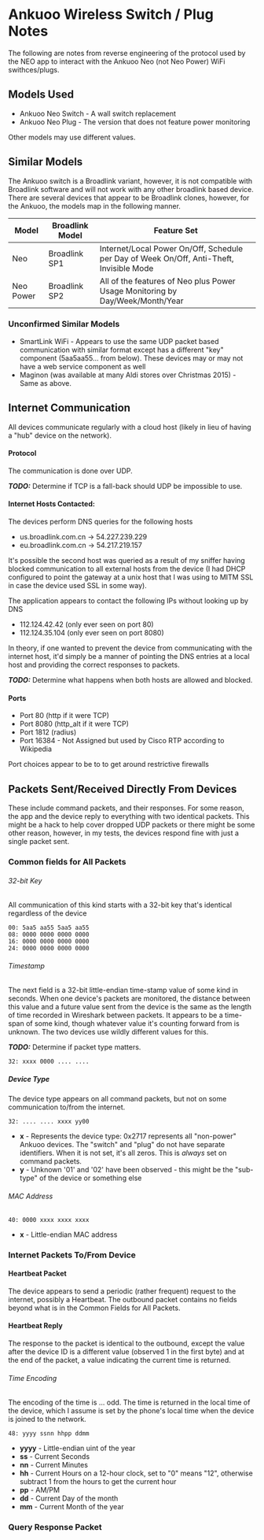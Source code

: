 # Ankuoo Wireless Switch / Plug Notes
The following are notes from reverse engineering of the protocol used by the NEO app to interact with the Ankuoo Neo (not Neo Power) WiFi swithces/plugs.
## Models Used
 - Ankuoo Neo Switch - A wall switch replacement
 - Ankuoo Neo Plug - The version that does not feature power monitoring

Other models may use different values.
## Similar Models
The Ankuoo switch is a Broadlink variant, however, it is not compatible with Broadlink software and will not work with any other broadlink based device.  There are several devices that appear to be Broadlink clones, however, for the Ankuoo, the models map in the following manner.

| Model     | Broadlink Model | Feature Set                                                                              |
|-----------|-----------------|------------------------------------------------------------------------------------------|
| Neo       | Broadlink SP1   | Internet/Local Power On/Off, Schedule per Day of Week On/Off, Anti-Theft, Invisible Mode |
| Neo Power | Broadlink SP2   | All of the features of Neo plus Power Usage Monitoring by Day/Week/Month/Year            |

### Unconfirmed Similar Models

 - SmartLink WiFi - Appears to use the same UDP packet based communication with similar format except has a different "key" component (5aa5aa55... from below).  These devices may or may not have a web service component as well
 - Maginon (was available at many Aldi stores over Christmas 2015) - Same as above.
 
## Internet Communication
All devices communicate regularly with a cloud host (likely in lieu of having a "hub" device on the network).  
#### Protocol
The communication is done over UDP.

__*TODO:*__ Determine if TCP is a fall-back should UDP be impossible to use.

#### Internet Hosts Contacted:
The devices perform DNS queries for the following hosts
 - us.broadlink.com.cn -> 54.227.239.229
 - eu.broadlink.com.cn -> 54.217.219.157

It's possible the second host was queried as a result of my sniffer having blocked communication to all external hosts from the device (I had DHCP configured to point the gateway at a unix host that I was using to MITM SSL in case the device used SSL in some way).

The application appears to contact the following IPs without looking up by DNS
 - 112.124.42.42 (only ever seen on port 80)
 - 112.124.35.104 (only ever seen on port 8080)

In theory, if one wanted to prevent the device from communicating with the internet host, it'd simply be a manner of pointing the DNS entries at a local host and providing the correct responses to packets.

__*TODO:*__ Determine what happens when both hosts are allowed and blocked.

#### Ports

 - Port 80 (http if it were TCP)
 - Port 8080 (http_alt if it were TCP)
 - Port 1812 (radius)
 - Port 16384 - Not Assigned but used by Cisco RTP according to Wikipedia

Port choices appear to be to to get around restrictive firewalls

## Packets Sent/Received Directly From Devices

These include command packets, and their responses.  For some reason, the app and the device reply to everything with two identical packets.  This might be a hack to help cover dropped UDP packets or there might be some other reason, however, in my tests, the devices respond fine with just a single packet sent.

### Common fields for All Packets

###### 32-bit Key
All communication of this kind starts with a 32-bit key that's identical regardless of the device
```
00: 5aa5 aa55 5aa5 aa55
08: 0000 0000 0000 0000
16: 0000 0000 0000 0000
24: 0000 0000 0000 0000
```

###### Timestamp
The next field is a 32-bit little-endian time-stamp value of some kind in seconds.  When one device's packets are monitored, the distance between this value and a future value sent from the device is the same as the length of time recorded in Wireshark between packets.  It appears to be a time-span of some kind, though whatever value it's counting forward from is unknown.  The two devices use wildly different values for this.

__*TODO:*__ Determine if packet type matters.
```
32: xxxx 0000 .... ....
```

##### Device Type
The device type appears on all command packets, but not on some communication to/from the internet.

```
32: .... .... xxxx yy00
```

 - __x__ - Represents the device type: 0x2717 represents all "non-power" Ankuoo devices.  The "switch" and "plug" do not have separate identifiers.  When it is not set, it's all zeros.  This is *always* set on command packets.
 - __y__ - Unknown '01' and '02' have been observed - this might be the "sub-type" of the device or something else

###### MAC Address

```
40: 0000 xxxx xxxx xxxx
```
 - __x__ - Little-endian MAC address

### Internet Packets To/From Device
#### Heartbeat Packet
The device appears to send a periodic (rather frequent) request to the internet, possibly a Heartbeat.  The outbound packet contains no fields beyond what is in the Common Fields for All Packets.

#### Heartbeat Reply
The response to the packet is identical to the outbound, except the value after the device ID is a different value (observed 1 in the first byte) and at the end of the packet, a value indicating the current time is returned.

###### Time Encoding
The encoding of the time is ... odd.  The time is returned in the local time of the device, which I assume is set by the phone's local time when the device is joined to the network.

```
48: yyyy ssnn hhpp ddmm
```

 - __yyyy__ - Little-endian uint of the year
 - __ss__ - Current Seconds
 - __nn__ - Current Minutes
 - __hh__ - Current Hours on a 12-hour clock, set to "0" means "12", otherwise subtract 1 from the hours to get the current hour
 - __pp__ - AM/PM
 - __dd__ - Current Day of the month
 - __mm__ - Current Month of the year

### Query Response Packet
